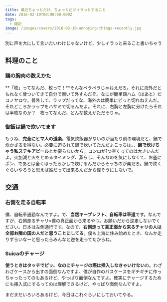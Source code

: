 ```yaml
---
title: 最近ちょっとだけ、ちょっとだけイラっとすること
date: 2016-02-10T00:00:00.000Z
tags:
  - 雑記
image: /images/covers/2016-02-10-annoying-things-recently.jpg
---
```

別に声を大にして言いたいわけじゃないけど、少しイラっと来ること書いちゃう

## 料理のこと
### 鶏の胸肉の数えかた
**「枚」ってなんだ、枚って！**そんなペラペラじゃねえだろ。それに海外だともれなく骨ついてきて自分で捌いて外すんだぞ。なにが簡単鶏ハム（はあと）だコノヤロウ。骨外して、ラップだってな、海外のは簡単にピっと切れねえんだ。それどころかラップをハサミで切るんだよ。それに、右胸と左胸に分けたらそれは半枚なのか？　枚ってなんだ、どんな数えかただそりゃ。

### 御飯は鍋で炊いてます
もうね、**完全にヒマ人の道楽**。電気炊飯器がないのが当たり前の環境だと、鍋で炊かざるを得ない。必要に迫られて鍋で炊いてたんだよこっちは。、**鍋で炊けちゃう私ステキアピール**とか要らないから。コンロが1つ空くってのは大きいんだよ。火加減と火をとめるタイミング、蒸らし、そんなのを気にしなくて、お釜にポン、であとは全くほったらかしで炊けるんだからそっちのが楽だろ。鍋で炊くぐらいやろうと思えば誰だって出来るんだから偉そうにしないで。

## 交通
### 右側を走る自転車
僕、自転車通勤なんですよ。で、**当然キープレフト、自転車は車道**です。なんですが、右側走るチャリ=僕の真正面から来るやつ。お願いだから逆走しないでください。日本は左側通行です。なので、**右側走って真正面から来るチャリの人は全部お隣の国の人だと思うことにしてる**。僕も上海に住み始めたとき、なんか走りずらいなーと思ったらみんなと逆を走ってたからね。

### Suicaのチャージ
**使うときはタッチでピッ、なのにチャージの際は挿入しなきゃいけない**の。わざわざケースから出すの面倒なんですよ、僕が自作のパスケースをギチギチに作っちゃったってのもあるけど、やっぱり面倒なんですよ。確実にチャージするためにも挿入式にするってのは理解できるけど、やっぱり面倒なんですよ。

まだまだいろいろあるけど、今日はこれぐらいにしておいてやる。
